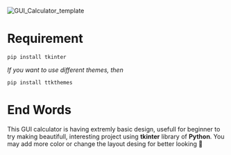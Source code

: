 ![GUI_Calculator_template](https://github.com/rmondal-official/GUI-Calculator/assets/78198704/36a624b8-e6a7-4580-8cd8-08547f02e98d)
# Requirement
```
pip install tkinter
```
_If you want to use different themes, then_
```
pip install ttkthemes
```
# End Words
This GUI calculator is having extremly basic design, usefull for beginner to try making beautifull, interesting project using **tkinter** library of **Python**. You may add more color or change the layout desing for better looking 🙂
